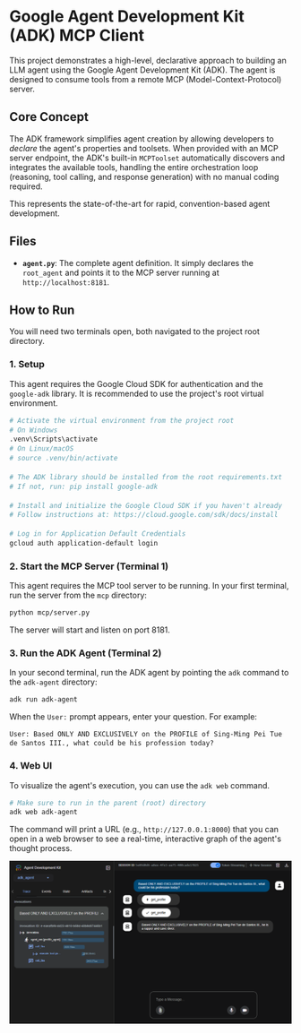# Google Agent Development Kit (ADK) MCP Client

This project demonstrates a high-level, declarative approach to building an LLM agent using the Google Agent Development Kit (ADK). The agent is designed to consume tools from a remote MCP (Model-Context-Protocol) server.

## Core Concept

The ADK framework simplifies agent creation by allowing developers to *declare* the agent's properties and toolsets. When provided with an MCP server endpoint, the ADK's built-in `MCPToolset` automatically discovers and integrates the available tools, handling the entire orchestration loop (reasoning, tool calling, and response generation) with no manual coding required.

This represents the state-of-the-art for rapid, convention-based agent development.

## Files

- **`agent.py`**: The complete agent definition. It simply declares the `root_agent` and points it to the MCP server running at `http://localhost:8181`.

## How to Run

You will need two terminals open, both navigated to the project root directory.

### 1. Setup
This agent requires the Google Cloud SDK for authentication and the `google-adk` library. It is recommended to use the project's root virtual environment.

```bash
# Activate the virtual environment from the project root
# On Windows
.venv\Scripts\activate
# On Linux/macOS
# source .venv/bin/activate

# The ADK library should be installed from the root requirements.txt
# If not, run: pip install google-adk

# Install and initialize the Google Cloud SDK if you haven't already
# Follow instructions at: https://cloud.google.com/sdk/docs/install

# Log in for Application Default Credentials
gcloud auth application-default login
```

### 2. Start the MCP Server (Terminal 1)
This agent requires the MCP tool server to be running. In your first terminal, run the server from the `mcp` directory:
```bash
python mcp/server.py
```
The server will start and listen on port 8181.

### 3. Run the ADK Agent (Terminal 2)
In your second terminal, run the ADK agent by pointing the `adk` command to the `adk-agent` directory:
```bash
adk run adk-agent
```

When the `User:` prompt appears, enter your question. For example:
```
User: Based ONLY AND EXCLUSIVELY on the PROFILE of Sing-Ming Pei Tue de Santos III., what could be his profession today?
```

### 4. Web UI
To visualize the agent's execution, you can use the `adk web` command.

```bash
# Make sure to run in the parent (root) directory
adk web adk-agent
```
The command will print a URL (e.g., `http://127.0.0.1:8000`) that you can open in a web browser to see a real-time, interactive graph of the agent's thought process.

![ADK Web UI showing agent trace](../mcp/adk-web.png)